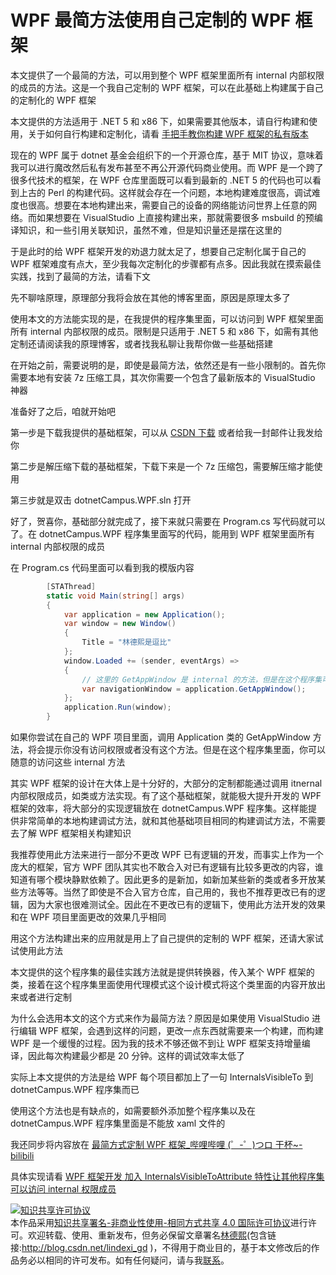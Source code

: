 
# WPF 最简方法使用自己定制的 WPF 框架

本文提供了一个最简的方法，可以用到整个 WPF 框架里面所有 internal 内部权限的成员的方法。这是一个我自己定制的 WPF 框架，可以在此基础上构建属于自己的定制化的 WPF 框架

<!--more-->


<!-- CreateTime:2020/12/24 8:39:11 -->


<!-- 发布 -->

本文提供的方法适用于 .NET 5 和 x86 下，如果需要其他版本，请自行构建和使用，关于如何自行构建和定制化，请看 [手把手教你构建 WPF 框架的私有版本](https://blog.lindexi.com/post/%E6%89%8B%E6%8A%8A%E6%89%8B%E6%95%99%E4%BD%A0%E6%9E%84%E5%BB%BA-WPF-%E6%A1%86%E6%9E%B6%E7%9A%84%E7%A7%81%E6%9C%89%E7%89%88%E6%9C%AC.html )

现在的 WPF 属于 dotnet 基金会组织下的一个开源仓库，基于 MIT 协议，意味着我可以进行魔改然后私有发布甚至不再公开源代码商业使用。而 WPF 是一个跨了很多代技术的框架，在 WPF 仓库里面既可以看到最新的 .NET 5 的代码也可以看到上古的 Perl 的构建代码。这样就会存在一个问题，本地构建难度很高，调试难度也很高。想要在本地构建出来，需要自己的设备的网络能访问世界上任意的网络。而如果想要在 VisualStudio 上直接构建出来，那就需要很多 msbuild 的预编译知识，和一些引用关联知识，虽然不难，但是知识量还是摆在这里的

于是此时的给 WPF 框架开发的劝退力就太足了，想要自己定制化属于自己的 WPF 框架难度有点大，至少我每次定制化的步骤都有点多。因此我就在摸索最佳实践，找到了最简的方法，请看下文

先不聊啥原理，原理部分我将会放在其他的博客里面，原因是原理太多了

使用本文的方法能实现的是，在我提供的程序集里面，可以访问到 WPF 框架里面所有 internal 内部权限的成员。限制是只适用于 .NET 5 和 x86 下，如需有其他定制还请阅读我的原理博客，或者找我私聊让我帮你做一些基础搭建

在开始之前，需要说明的是，即使是最简方法，依然还是有一些小限制的。首先你需要本地有安装 7z 压缩工具，其次你需要一个包含了最新版本的 VisualStudio 神器

准备好了之后，咱就开始吧

第一步是下载我提供的基础框架，可以从 [CSDN 下载](https://download.csdn.net/download/lindexi_gd/13769715) 或者给我一封邮件让我发给你

第二步是解压缩下载的基础框架，下载下来是一个 7z 压缩包，需要解压缩才能使用

第三步就是双击 dotnetCampus.WPF.sln 打开

好了，贺喜你，基础部分就完成了，接下来就只需要在 Program.cs 写代码就可以了。在 dotnetCampus.WPF 程序集里面写的代码，能用到 WPF 框架里面所有 internal 内部权限的成员

在 Program.cs 代码里面可以看到我的模版内容

```csharp
        [STAThread]
        static void Main(string[] args)
        {
            var application = new Application();
            var window = new Window()
            {
                Title = "林德熙是逗比"
            };
            window.Loaded += (sender, eventArgs) =>
            {
                // 这里的 GetAppWindow 是 internal 的方法，但是在这个程序集可以访问
                var navigationWindow = application.GetAppWindow();
            };
            application.Run(window);
        }
```

如果你尝试在自己的 WPF 项目里面，调用 Application 类的 GetAppWindow 方法，将会提示你没有访问权限或者没有这个方法。但是在这个程序集里面，你可以随意的访问这些 internal 方法

其实 WPF 框架的设计在大体上是十分好的，大部分的定制都能通过调用 itnernal 内部权限成员，如类或方法实现。有了这个基础框架，就能极大提升开发的 WPF 框架的效率，将大部分的实现逻辑放在 dotnetCampus.WPF 程序集。这样能提供非常简单的本地构建调试方法，就和其他基础项目相同的构建调试方法，不需要去了解 WPF 框架相关构建知识

我推荐使用此方法来进行一部分不更改 WPF 已有逻辑的开发，而事实上作为一个庞大的框架，官方 WPF 团队其实也不敢合入对已有逻辑有比较多更改的内容，谁知道有哪个模块静默依赖了。因此更多的是新加，如新加某些新的类或者多开放某些方法等等。当然了即使是不合入官方仓库，自己用的，我也不推荐更改已有的逻辑，因为大家也很难测试全。因此在不更改已有的逻辑下，使用此方法开发的效果和在 WPF 项目里面更改的效果几乎相同

用这个方法构建出来的应用就是用上了自己提供的定制的 WPF 框架，还请大家试试使用此方法

本文提供的这个程序集的最佳实践方法就是提供转换器，传入某个 WPF 框架的类，接着在这个程序集里面使用代理模式这个设计模式将这个类里面的内容开放出来或者进行定制

为什么会选用本文的这个方式来作为最简方法？原因是如果使用 VisualStudio 进行编辑 WPF 框架，会遇到这样的问题，更改一点东西就需要来一个构建，而构建 WPF 是一个缓慢的过程。因为我的技术不够还做不到让 WPF 框架支持增量编译，因此每次构建最少都是 20 分钟。这样的调试效率太低了

实际上本文提供的方法是给 WPF 每个项目都加上了一句 InternalsVisibleTo 到 dotnetCampus.WPF 程序集而已

使用这个方法也是有缺点的，如需要额外添加整个程序集以及在 dotnetCampus.WPF 程序集里面是不能放 xaml 文件的

我还同步将内容放在 [最简方式定制 WPF 框架_哔哩哔哩 (゜-゜)つロ 干杯~-bilibili](https://www.bilibili.com/video/BV1hh411f7jH )

具体实现请看 [WPF 框架开发 加入 InternalsVisibleToAttribute 特性让其他程序集可以访问 internal 权限成员](https://blog.lindexi.com/post/WPF-%E6%A1%86%E6%9E%B6%E5%BC%80%E5%8F%91-%E5%8A%A0%E5%85%A5-InternalsVisibleToAttribute-%E7%89%B9%E6%80%A7%E8%AE%A9%E5%85%B6%E4%BB%96%E7%A8%8B%E5%BA%8F%E9%9B%86%E5%8F%AF%E4%BB%A5%E8%AE%BF%E9%97%AE-internal-%E6%9D%83%E9%99%90%E6%88%90%E5%91%98.html )





<a rel="license" href="http://creativecommons.org/licenses/by-nc-sa/4.0/"><img alt="知识共享许可协议" style="border-width:0" src="https://licensebuttons.net/l/by-nc-sa/4.0/88x31.png" /></a><br />本作品采用<a rel="license" href="http://creativecommons.org/licenses/by-nc-sa/4.0/">知识共享署名-非商业性使用-相同方式共享 4.0 国际许可协议</a>进行许可。欢迎转载、使用、重新发布，但务必保留文章署名[林德熙](http://blog.csdn.net/lindexi_gd)(包含链接:http://blog.csdn.net/lindexi_gd )，不得用于商业目的，基于本文修改后的作品务必以相同的许可发布。如有任何疑问，请与我[联系](mailto:lindexi_gd@163.com)。